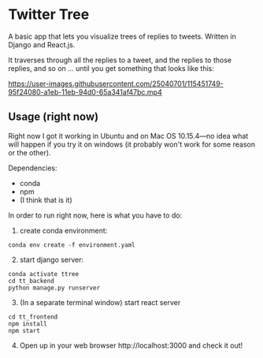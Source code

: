# Twitter Tree

A basic app that lets you visualize trees of replies to tweets. Written in Django and React.js.

It traverses through all the replies to a tweet, and the replies to those replies, and so on ... until you get something that looks like this:

https://user-images.githubusercontent.com/25040701/115451749-95f24080-a1eb-11eb-94d0-65a341af47bc.mp4

## Usage (right now)

Right now I got it working in Ubuntu and on Mac OS 10.15.4—no idea what will happen if you try it on windows (it probably won't work for some reason or the other).

Dependencies:
- conda
- npm
- (I think that is it)

In order to run right now, here is what you have to do:

1. create conda environment:
```
conda env create -f environment.yaml
```
2. start django server:
```
conda activate ttree
cd tt_backend
python manage.py runserver
```
3. (In a separate terminal window) start react server
```
cd tt_frontend
npm install
npm start
```
4. Open up in your web browser http://localhost:3000 and check it out!
